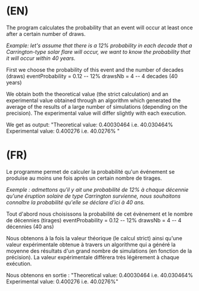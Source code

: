 # (EN) 

The program calculates the probability that an event will occur at least once after a certain number of draws.

*Example: let's assume that there is a 12% probability in each decade that a Carrington-type solar flare will occur, we want to know the probability that it will occur within 40 years.*

First we choose the probability of this event and the number of decades (draws)
eventProbability = 0.12 -- 12% 
drawsNb = 4 -- 4 decades (40 years)

We obtain both the theoretical value (the strict calculation) and an experimental value obtained through an algorithm which generated the average of the results of a large number of simulations (depending on the precision). The experimental value will differ slightly with each execution.

We get as output:
"Theoretical value: 0.40030464 i.e. 40.030464% 
Experimental value: 0.400276 i.e. 40.0276% "


# (FR)

Le programme permet de calculer la probabilité qu'un événement se produise au moins une fois après un certain nombre de tirages.

*Exemple : admettons qu'il y ait une probabilité de 12% à chaque décennie qu'une éruption solaire de type Carrington survienne, nous souhaitons connaître la probabilité qu'elle se déclare d'ici à 40 ans.*

Tout d'abord nous choisissons la probabilité de cet évènement et le nombre de décennies (tirages)
eventProbability = 0.12 -- 12%
drawsNb = 4 -- 4 décennies (40 ans)

Nous obtenons à la fois la valeur théorique (le calcul strict) ainsi qu'une valeur expérimentale obtenue à travers un algorithme qui a généré la moyenne des résultats d'un grand nombre de simulations (en fonction de la précision). La valeur expérimentale différera très légèrement à chaque exécution.

Nous obtenons en sortie :
"Theoretical value: 0.40030464 i.e. 40.030464%
Experimental value: 0.400276 i.e. 40.0276%" 
